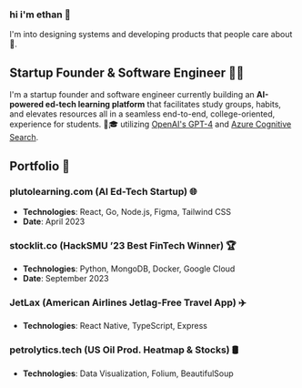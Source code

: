 ### hi i'm ethan 👋
I'm into designing systems and developing products that people care about 💖.


<!--
**EthanDebnath/EthanDebnath** is a ✨ _special_ ✨ repository because its `README.md` (this file) appears on your GitHub profile.

Here are some ideas to get you started:

- 🔭 I’m currently working on ...
- 🌱 I’m currently learning ...
- 👯 I’m looking to collaborate on ...
- 🤔 I’m looking for help with ...
- 💬 Ask me about ...
- 📫 How to reach me: ...
- 😄 Pronouns: ...
- ⚡ Fun fact: ...
-->

## Startup Founder & Software Engineer 👨‍💻

I'm a startup founder and software engineer currently building an **AI-powered ed-tech learning platform** that facilitates study groups, habits, and elevates resources all in a seamless end-to-end, college-oriented, experience for students. 🤖🎓 utilizing [OpenAI's GPT-4](https://openai.com) and [Azure Cognitive Search](https://azure.microsoft.com/en-us/services/search/).

## Portfolio 📁

### plutolearning.com (AI Ed-Tech Startup) 🌐
- **Technologies**: React, Go, Node.js, Figma, Tailwind CSS
- **Date**: April 2023

### stocklit.co (HackSMU ’23 Best FinTech Winner) 🏆
- **Technologies**: Python, MongoDB, Docker, Google Cloud
- **Date**: September 2023

### JetLax (American Airlines Jetlag-Free Travel App) ✈️
- **Technologies**: React Native, TypeScript, Express

### petrolytics.tech (US Oil Prod. Heatmap & Stocks) 🛢️
- **Technologies**: Data Visualization, Folium, BeautifulSoup
